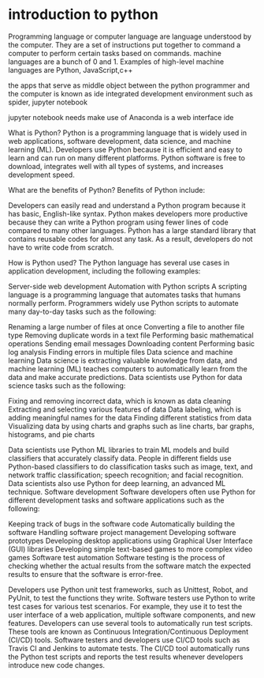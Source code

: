 # introduction to python 

Programming language or computer language are language understood by the computer. They are a set of instructions put together to command a computer to perform certain tasks based on commands.
machine languages are a bunch of 0 and 1. Examples of high-level machine languages are Python, JavaScript,c++

the apps that serve as middle object between the python programmer and the computer is known as ide
integrated development environment such as spider, jupyter notebook

jupyter notebook needs make use of Anaconda is a web interface ide

What is Python?
Python is a programming language that is widely used in web applications, software development, data science, and machine learning (ML). Developers use Python because it is efficient and easy to learn and can run on many different platforms. Python software is free to download, integrates well with all types of systems, and increases development speed.

What are the benefits of Python?
Benefits of Python include:

Developers can easily read and understand a Python program because it has basic, English-like syntax. 
Python makes developers more productive because they can write a Python program using fewer lines of code compared to many other languages.
Python has a large standard library that contains reusable codes for almost any task. As a result, developers do not have to write code from scratch.

How is Python used?
The Python language has several use cases in application development, including the following examples:

Server-side web development
Automation with Python scripts
A scripting language is a programming language that automates tasks that humans normally perform. Programmers widely use Python scripts to automate many day-to-day tasks such as the following:

Renaming a large number of files at once
Converting a file to another file type
Removing duplicate words in a text file
Performing basic mathematical operations
Sending email messages
Downloading content
Performing basic log analysis
Finding errors in multiple files
Data science and machine learning
Data science is extracting valuable knowledge from data, and machine learning (ML) teaches computers to automatically learn from the data and make accurate predictions. Data scientists use Python for data science tasks such as the following:

Fixing and removing incorrect data, which is known as data cleaning 
Extracting and selecting various features of data
Data labeling, which is adding meaningful names for the data
Finding different statistics from data
Visualizing data by using charts and graphs such as line charts, bar graphs, histograms, and pie charts
 
Data scientists use Python ML libraries to train ML models and build classifiers that accurately classify data. People in different fields use Python-based classifiers to do classification tasks such as image, text, and network traffic classification; speech recognition; and facial recognition. Data scientists also use Python for deep learning, an advanced ML technique.
Software development
Software developers often use Python for different development tasks and software applications such as the following:

Keeping track of bugs in the software code
Automatically building the software
Handling software project management
Developing software prototypes
Developing desktop applications using Graphical User Interface (GUI) libraries
Developing simple text-based games to more complex video games
Software test automation
Software testing is the process of checking whether the actual results from the software match the expected results to ensure that the software is error-free. 

Developers use Python unit test frameworks, such as Unittest, Robot, and PyUnit, to test the functions they write. 
Software testers use Python to write test cases for various test scenarios. For example, they use it to test the user interface of a web application, multiple software components, and new features. 
Developers can use several tools to automatically run test scripts. These tools are known as Continuous Integration/Continuous Deployment (CI/CD) tools. Software testers and developers use CI/CD tools such as Travis CI and Jenkins to automate tests. The CI/CD tool automatically runs the Python test scripts and reports the test results whenever developers introduce new code changes.